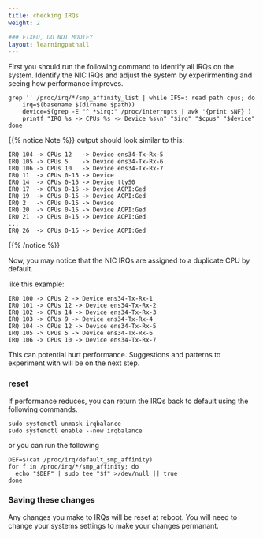 ```yaml
---
title: checking IRQs
weight: 2

### FIXED, DO NOT MODIFY
layout: learningpathall
---
```


First you should run the following command to identify all IRQs on the system. Identify the NIC IRQs and adjust the system by experirmenting and seeing how performance improves.

```
grep '' /proc/irq/*/smp_affinity_list | while IFS=: read path cpus; do
    irq=$(basename $(dirname $path))
    device=$(grep -E "^ *$irq:" /proc/interrupts | awk '{print $NF}')
    printf "IRQ %s -> CPUs %s -> Device %s\n" "$irq" "$cpus" "$device"
done
```


{{% notice Note %}}
output should look similar to this:
```
IRQ 104 -> CPUs 12   -> Device ens34-Tx-Rx-5
IRQ 105 -> CPUs 5    -> Device ens34-Tx-Rx-6
IRQ 106 -> CPUs 10   -> Device ens34-Tx-Rx-7
IRQ 11  -> CPUs 0-15 -> Device
IRQ 14  -> CPUs 0-15 -> Device ttyS0
IRQ 17  -> CPUs 0-15 -> Device ACPI:Ged
IRQ 19  -> CPUs 0-15 -> Device ACPI:Ged
IRQ 2   -> CPUs 0-15 -> Device
IRQ 20  -> CPUs 0-15 -> Device ACPI:Ged
IRQ 21  -> CPUs 0-15 -> Device ACPI:Ged
...
IRQ 26  -> CPUs 0-15 -> Device ACPI:Ged
```
{{% /notice %}}

Now, you may notice that the NIC IRQs are assigned to a duplicate CPU by default.

like this example:
```
IRQ 100 -> CPUs 2 -> Device ens34-Tx-Rx-1
IRQ 101 -> CPUs 12 -> Device ens34-Tx-Rx-2
IRQ 102 -> CPUs 14 -> Device ens34-Tx-Rx-3
IRQ 103 -> CPUs 9 -> Device ens34-Tx-Rx-4
IRQ 104 -> CPUs 12 -> Device ens34-Tx-Rx-5
IRQ 105 -> CPUs 5 -> Device ens34-Tx-Rx-6
IRQ 106 -> CPUs 10 -> Device ens34-Tx-Rx-7
```
This can potential hurt performance. Suggestions and patterns to experiment with will be on the next step.

### reset

If performance reduces, you can return the IRQs back to default using the following commands.

```
sudo systemctl unmask irqbalance
sudo systemctl enable --now irqbalance
```

or you can run the following

```
DEF=$(cat /proc/irq/default_smp_affinity)
for f in /proc/irq/*/smp_affinity; do
  echo "$DEF" | sudo tee "$f" >/dev/null || true
done
```

### Saving these changes

Any changes you make to IRQs will be reset at reboot. You will need to change your systems settings to make your changes permanant.
